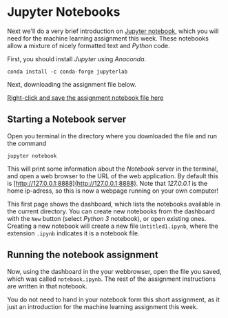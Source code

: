 
# Jupyter Notebooks

Next we'll do a very brief introduction on [Jupyter notebook](http://jupyter.org/),
which you will need for the machine learning assignment this week. These
notebooks allow a mixture of nicely formatted text and *Python* code.

First, you should install *Jupyter* using *Anaconda*.

    conda install -c conda-forge jupyterlab

Next, downloading the assignment file below.

[Right-click and save the assignment notebook file here](../data/notebook.ipynb)

## Starting a Notebook server

Open you terminal in the directory where you downloaded the file and run the
command

    jupyter notebook

This will print some information about the *Notebook* server in the terminal,
and open a web browser to the URL of the web application. By default this is
[http://127.0.0.1:8888](http://127.0.0.1:8888). Note that *127.0.0.1* is the
home ip-adress, so this is now a webpage running on your own computer!

This first page shows the dashboard, which lists the notebooks available in the
current directory. You can create new notebooks from the dashboard with the
`New` button (select *Python 3* notebook), or open existing ones. Creating a
new notebook will create a new file `Untitled1.ipynb`, where the extension
`.ipynb` indicates it is a notebook file.

## Running the notebook assignment

Now, using the dashboard in the your webbrowser, open the file you saved,
which was called `notebook.ipynb`. The rest of the assignment instructions are
written in that notebook.

You do not need to hand in your notebook form this short assignment, as it just
an introduction for the machine learning assignment this week.
